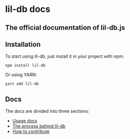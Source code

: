 ﻿# lil-db docs
## The official documentation of lil-db.js

## Installation

To start using lil-db, just install it in your project with npm:

    npm install lil-db
 Or using YARN:
 

    yarn add lil-db
  
  ## Docs

The docs are divided into three sections:

 - [Usage docs](https://github.com/santiagomirantes/lil-db-docs/blob/main/Usage/USAGE_DOCS.md)
 - [The process behind lil-db](https://github.com/santiagomirantes/lil-db-docs/blob/main/Process/PROCESS_DOCS.md)
 - [How to contribute](https://github.com/santiagomirantes/lil-db-docs/blob/main/Contribute/CONTRIBUTE_DOCS.md)

